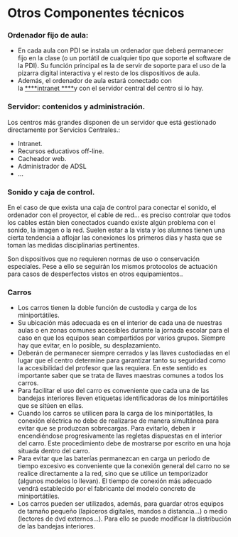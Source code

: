 
# Otros Componentes técnicos

### Ordenador fijo de aula:

- En cada aula con PDI se instala un ordenador que deberá permanecer fijo en la clase (o un portátil de cualquier tipo que soporte el software de la PDI). Su función principal es la de servir de soporte para el uso de la pizarra digital interactiva y el resto de los dispositivos de aula.
- Además, el ordenador de aula estará conectado con la [****intranet ****](http://www.catedu.es/intranetypupitre/index.php)y con el servidor central del centro si lo hay.

### Servidor: contenidos y administración.

Los centros más grandes disponen de un servidor que está gestionado directamente por Servicios Centrales.:

- Intranet.
- Recursos educativos off-line.
- Cacheador web.
- Administrador de ADSL
- ...

### Sonido y caja de control.

En el caso de que exista una caja de control para conectar el sonido, el ordenador con el proyector, el cable de red... es preciso controlar que todos los cables están bien conectados cuando existe algún problema con el sonido, la imagen o la red. Suelen estar a la vista y los alumnos tienen una cierta tendencia a aflojar las conexiones los primeros días y hasta que se toman las medidas disciplinarias pertinentes.

Son dispositivos que no requieren normas de uso o conservación especiales. Pese a ello se seguirán los mismos protocolos de actuación para casos de desperfectos vistos en otros equipamientos..

### Carros

- Los carros tienen la doble función de custodia y carga de los miniportátiles.
- Su ubicación más adecuada es en el interior de cada una de nuestras aulas o en zonas comunes accesibles durante la jornada escolar para el caso en que los equipos sean compartidos por varios grupos. Siempre hay que evitar, en lo posible, su desplazamiento.
- Deberán de permanecer siempre cerrados y las llaves custodiadas en el lugar que el centro determine para garantizar tanto su seguridad como la accesibilidad del profesor que las requiera. En este sentido es importante saber que se trata de llaves maestras comunes a todos los carros.
- Para facilitar el uso del carro es conveniente que cada una de las bandejas interiores lleven etiquetas identificadoras de los miniportátiles que se sitúen en ellas.
- Cuando los carros se utilicen para la carga de los miniportátiles, la conexión eléctrica no debe de realizarse de manera simultánea para evitar que se produzcan sobrecargas. Para evitarlo, deben ir encendiéndose progresivamente las regletas dispuestas en el interior del carro. Este procedimiento debe de mostrarse por escrito en una hoja situada dentro del carro.
- Para evitar que las baterías permanezcan en carga un periodo de tiempo excesivo es conveniente que la conexión general del carro no se realice directamente a la red, sino que se utilice un temporizador (algunos modelos lo llevan). El tiempo de conexión más adecuado vendrá establecido por el fabricante del modelo concreto de miniportátiles.
- Los carros pueden ser utilizados, además, para guardar otros equipos de tamaño pequeño (lapiceros digitales, mandos a distancia…) o medio (lectores de dvd externos…). Para ello se puede modificar la distribución de las bandejas interiores.

 

